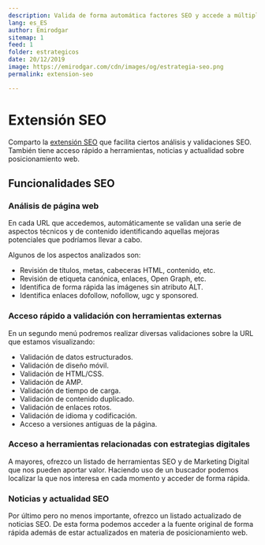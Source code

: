 ```yaml
---
description: Valida de forma automática factores SEO y accede a múltiples herramientas de forma sencilla
lang: es_ES
author: Emirodgar
sitemap: 1
feed: 1
folder: estrategicos
date: 20/12/2019
image: https://emirodgar.com/cdn/images/og/estrategia-seo.png
permalink: extension-seo

---
```


# Extensión SEO

Comparto la [extensión SEO](https://chrome.google.com/webstore/detail/emirodgar-seo/nlelfnhiohbflhkhomefbekimmbeahng) que facilita ciertos análisis y validaciones SEO. También tiene acceso rápido a herramientas, noticias y actualidad sobre posicionamiento web.


<amp-twitter 
  width="375"
  height="472"
  layout="responsive"
  data-tweetid="1187022113590382598">
</amp-twitter>


## Funcionalidades SEO


### Análisis de página web

En cada URL que accedemos, automáticamente se validan una serie de aspectos técnicos y de contenido identificando aquellas mejoras potenciales que podríamos llevar a cabo.

Algunos de los aspectos analizados son:

 * Revisión de títulos, metas, cabeceras HTML, contenido, etc.
 * Revisión de etiqueta canónica, enlaces, Open Graph, etc. 
 * Identifica de forma rápida las imágenes sin atributo ALT.
 * Identifica enlaces dofollow, nofollow, ugc y sponsored.

###  Acceso rápido a validación con herramientas externas

En un segundo menú podremos realizar diversas validaciones sobre la URL que estamos visualizando: 

 * Validación de datos estructurados.
 * Validación de diseño móvil.
 * Validación de HTML/CSS.
 * Validación de AMP.
 * Validación de tiempo de carga.
 * Validación de contenido duplicado.
 * Validación de enlaces rotos.
 * Validación de idioma y codificación.
 * Acceso a versiones antiguas de la página.


### Acceso a herramientas relacionadas con estrategias digitales

A mayores, ofrezco un listado de herramientas SEO y de Marketing Digital que nos pueden aportar valor. Haciendo uso de un buscador podemos localizar la que nos interesa en cada momento y acceder de forma rápida.


###  Noticias y actualidad SEO

Por último pero no menos importante, ofrezco un listado actualizado de noticias SEO. De esta forma podemos acceder a la fuente original de forma rápida además de estar actualizados en materia de posicionamiento web.

<!--stackedit_data:
eyJoaXN0b3J5IjpbMTYxNTU0MjY3MiwtNTcyMTc2NTk1XX0=
-->